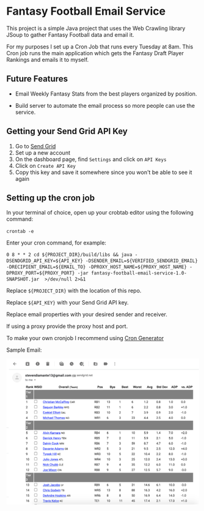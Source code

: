 # Fantasy Football Email Service

This project is a simple Java project that uses the Web Crawling library JSoup to gather Fantasy Football data and email it.

For my purposes I set up a Cron Job that runs every Tuesday at 8am. This Cron job runs the main application which gets the Fantasy Draft Player Rankings and emails it to myself.

## Future Features

* Email Weekly Fantasy Stats from the best players organized by position.

* Build server to automate the email process so more people can use the service.

## Getting your Send Grid API Key

1. Go to [Send Grid](https://sendgrid.com)
2. Set up a new account
3. On the dashboard page, find `Settings` and click on `API Keys`
4. Click on `Create API Key`
5. Copy this key and save it somewhere since you won't be able to see it again

## Setting up the cron job

In your terminal of choice, open up your crobtab editor using the following command:

`crontab -e`

Enter your cron command, for example:

```
0 8 * * 2 cd ${PROJECT_DIR}/build/libs && java -DSENDGRID_API_KEY=${API_KEY} -DSENDER_EMAIL=${VERIFIED_SENDGRID_EMAIL} -DRECIPIENT_EMAIL=${EMAIL_TO} -DPROXY_HOST_NAME=${PROXY_HOST_NAME} -DPROXY_PORT=${PROXY_PORT} -jar fantasy-football-email-service-1.0-SNAPSHOT.jar  >/dev/null 2>&1
```

Replace `${PROJECT_DIR}` with the location of this repo.

Replace `${API_KEY}` with your Send Grid API key.

Replace email properties with your desired sender and receiver.

If using a proxy provide the proxy host and port.

To make your own cronjob I recommend using [Cron Generator](https://crontab-generator.org/)

Sample Email:

![Fantasy Football Email](sample-email.png)


